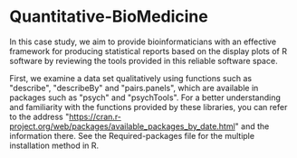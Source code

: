 # Quantitative-BioMedicine
In this case study, we aim to provide bioinformaticians with an effective framework for producing statistical reports based on the display plots of R software by reviewing the tools provided in this reliable software space.

First, we examine a data set qualitatively using functions such as "describe", "describeBy" and "pairs.panels", which are available in packages such as "psych" and "psychTools". For a better understanding and familiarity with the functions provided by these libraries, you can refer to the address "https://cran.r-project.org/web/packages/available_packages_by_date.html" and the information there. See the Required-packages file for the multiple installation method in R.
